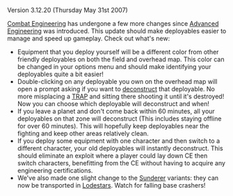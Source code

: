 Version 3.12.20 (Thursday May 31st 2007)

[Combat Engineering](../certifications/Combat_Engineering.md) has undergone a few
more changes since [Advanced
Engineering](../certifications/Advanced_Engineering.md) was introduced. This
update should make deployables easier to manage and speed up gameplay.
Check out what's new:

- Equipment that you deploy yourself will be a different color from
  other friendly deployables on both the field and overhead map. This
  color can be changed in your options menu and should make
  identifying your deployables quite a bit easier!
- Double-clicking on any deployable you own on the overhead map will
  open a prompt asking if you want to
  [deconstruct](../terminology/Deconstruct.md) that deployable. No more
  misplacing a [TRAP](TRAP.md) and sitting there shooting it
  until it's destroyed! Now you can choose which deployable will
  deconstruct and when!
- If you leave a planet and don't come back within 60 minutes, all
  your deployables on that zone will deconstruct (This includes
  staying offline for over 60 minutes). This will hopefully keep
  deployables near the fighting and keep other areas relatively clean.
- If you deploy some equipment with one character and then switch to a
  different character, your old deployables will instantly
  deconstruct. This should eliminate an exploit where a player could
  lay down CE then switch characters, benefitting from the CE without
  having to acquire any engineering certifications.
- We've also made one slight change to the
  [Sunderer](../vehicles/Sunderer.md) variants: they can now be
  transported in [Lodestars](../vehicles/Lodestar.md). Watch for falling
  base crashers!

<!--[Category:Patches](../Category:Patches.md)-->
